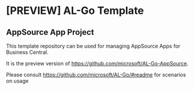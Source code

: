 # [PREVIEW] AL-Go Template

## AppSource App Project
This template repository can be used for managing AppSource Apps for Business Central.

It is the preview version of https://github.com/microsoft/AL-Go-AppSource.

Please consult https://github.com/microsoft/AL-Go/#readme for scenarios on usage

